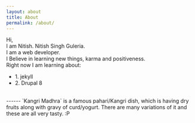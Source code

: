 ```yaml
---
layout: about
title: About
permalink: /about/
---
```

Hi,
<br />
I am Nitish. Nitish Singh Guleria.<br />
I am a web developer.<br />
I Believe in learning new things, karma and positiveness.<br />
Right now I am learning about:
<ul>
<li>1. jekyll</li>
<li>2. Drupal 8</li>
</ul>

<br />
------
`Kangri Madhra` is a famous pahari/Kangri dish, which is having dry fruits along with gravy of curd/yogurt.
There are many variations of it and these are all very tasty. :P
